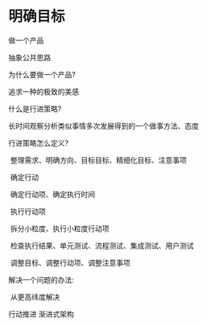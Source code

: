 # 明确目标

做一个产品

抽象公共思路



为什么要做一个产品?

追求一种的极致的美感



什么是行进策略?

长时间观察分析类似事情多次发展得到的一个做事方法、态度



行进策略怎么定义?

​	整理需求、明确方向、目标目标、精细化目标、注意事项

​	确定行动

​		确定行动项、确定执行时间

​	执行行动项

​		拆分小粒度、执行小粒度行动项

​		检查执行结果、单元测试、流程测试、集成测试、用户测试

​		调整目标、调整行动项、调整注意事项



解决一个问题的办法:

​	从更高纬度解决



行动推进
	渐进式架构
